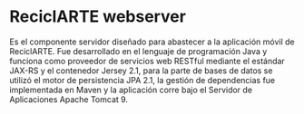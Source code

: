 # ReciclARTE webserver

Es el componente servidor diseñado para abastecer a la aplicación móvil de ReciclARTE.
Fue desarrollado en el lenguaje de programación Java y funciona como proveedor de
servicios web RESTful mediante el estándar JAX-RS y el contenedor Jersey 2.1, para
la parte de bases de datos se utilizó el motor de persistencia JPA 2.1, la gestión
de dependencias fue implementada en Maven y la aplicación corre bajo el Servidor
de Aplicaciones Apache Tomcat 9.

